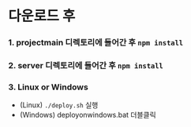다운로드 후
===========

### 1. projectmain 디렉토리에 들어간 후 `npm install`
### 2. server 디렉토리에 들어간 후 `npm install`
### 3. Linux or Windows
* (Linux) `./deploy.sh` 실행 
* (Windows) deployonwindows.bat 더블클릭
<!--
4. MainPage의 package.json을 열고 `"proxy": "http://XXXXXXXXXXXXX"` 부분을 자신의 IP로 변경.
    * 자신이 공유기를 사용하고 있다면 외부에서 접속하는 공유기IP로 변경하고 포트포워딩 설정해줄 것.
5. MainPage의 SERVER_ADDR.js를 열고 `const SERVER_ADDR = 'XXXXXXXXX'`부분을 자신의 IP로 변경.
6. `./deploy.sh` 실행.
--!>
